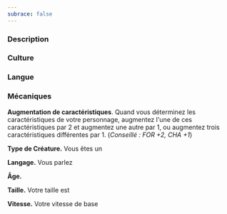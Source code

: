 ```yaml
---
subrace: false
---
```


### Description

### Culture

### Langue

### Mécaniques

**Augmentation de caractéristiques**. Quand vous déterminez les caractéristiques de votre personnage, augmentez l'une de ces caractéristiques par 2 et augmentez une autre par 1, ou augmentez trois caractéristiques différentes par 1. (*Conseillé : FOR +2, CHA +1*)

**Type de Créature.** Vous êtes un

**Langage.** Vous parlez 

**Âge.** 

**Taille.** Votre taille est 

**Vitesse.** Votre vitesse de base 
